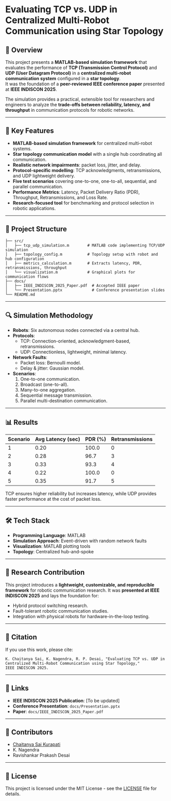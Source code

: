 
# Evaluating TCP vs. UDP in Centralized Multi-Robot Communication using Star Topology

## 📜 Overview
This project presents a **MATLAB-based simulation framework** that evaluates the performance of **TCP (Transmission Control Protocol)** and **UDP (User Datagram Protocol)** in a **centralized multi-robot communication system** configured in a **star topology**.  
It was the foundation of a **peer-reviewed IEEE conference paper** presented at **IEEE INDISCON 2025**.

The simulation provides a practical, extensible tool for researchers and engineers to analyze the **trade-offs between reliability, latency, and throughput** in communication protocols for robotic networks.

---

## 🚀 Key Features
- **MATLAB-based simulation framework** for centralized multi-robot systems.
- **Star topology communication model** with a single hub coordinating all communication.
- **Realistic network impairments**: packet loss, jitter, and delay.
- **Protocol-specific modelling**: TCP acknowledgments, retransmissions, and UDP lightweight delivery.
- **Five test scenarios** covering one-to-one, one-to-all, sequential, and parallel communication.
- **Performance Metrics**: Latency, Packet Delivery Ratio (PDR), Throughput, Retransmissions, and Loss Rate.
- **Research-focused tool** for benchmarking and protocol selection in robotic applications.

---

## 📂 Project Structure
```plaintext
├── src/
│   ├── tcp_udp_simulation.m        # MATLAB code implementing TCP/UDP simulation
│   ├── topology_config.m           # Topology setup with robot and hub configuration
│   ├── metrics_calculation.m       # Extracts latency, PDR, retransmissions, throughput
│   └── visualization.m             # Graphical plots for communication flows
├── docs/
│   ├── IEEE_INDISCON_2025_Paper.pdf  # Accepted IEEE paper
│   └── Presentation.pptx             # Conference presentation slides
└── README.md
```

---

## 🔍 Simulation Methodology
- **Robots**: Six autonomous nodes connected via a central hub.
- **Protocols**:
  - TCP: Connection-oriented, acknowledgment-based, retransmissions.
  - UDP: Connectionless, lightweight, minimal latency.
- **Network Faults**: 
  - Packet loss: Bernoulli model.
  - Delay & jitter: Gaussian model.
- **Scenarios**:
  1. One-to-one communication.
  2. Broadcast (one-to-all).
  3. Many-to-one aggregation.
  4. Sequential message transmission.
  5. Parallel multi-destination communication.

---

## 📊 Results
| Scenario | Avg Latency (sec) | PDR (%) | Retransmissions |
|----------|------------------|---------|-----------------|
| 1        | 0.20             | 100.0   | 0               |
| 2        | 0.28             | 96.7    | 3               |
| 3        | 0.33             | 93.3    | 4               |
| 4        | 0.22             | 100.0   | 0               |
| 5        | 0.35             | 91.7    | 5               |

TCP ensures higher reliability but increases latency, while UDP provides faster performance at the cost of packet loss.

---

## 🛠️ Tech Stack
- **Programming Language**: MATLAB
- **Simulation Approach**: Event-driven with random network faults
- **Visualization**: MATLAB plotting tools
- **Topology**: Centralized hub-and-spoke

---

## 📢 Research Contribution
This project introduces a **lightweight, customizable, and reproducible framework** for robotic communication research. It was **presented at IEEE INDISCON 2025** and lays the foundation for:
- Hybrid protocol switching research.
- Fault-tolerant robotic communication studies.
- Integration with physical robots for hardware-in-the-loop testing.

---

## 📜 Citation
If you use this work, please cite:
```
K. Chaitanya Sai, K. Nagendra, R. P. Desai, "Evaluating TCP vs. UDP in Centralized Multi-Robot Communication using Star Topology," 
IEEE INDISCON 2025.
```

---

## 🔗 Links
- **IEEE INDISCON 2025 Publication**: [To be updated]
- **Conference Presentation**: `docs/Presentation.pptx`
- **Paper**: `docs/IEEE_INDISCON_2025_Paper.pdf`

---

## 🤝 Contributors
- [Chaitanya Sai Kurapati](mailto:av.en.u4cse22121@av.students.amrita.edu)
- K. Nagendra
- Ravishankar Prakash Desai

---

## 📜 License
This project is licensed under the MIT License - see the [LICENSE](LICENSE) file for details.
